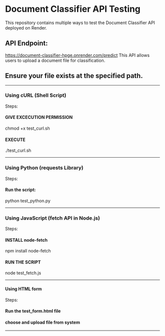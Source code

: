 # Document Classifier API Testing

This repository contains multiple ways to test the Document Classifier API deployed on Render.

## API Endpoint:
https://document-classifier-hpge.onrender.com/predict
This API allows users to upload a document file for classification.

## Ensure your file exists at the specified path.

----------------------------------------------------------
### Using cURL (Shell Script)

Steps:
#### GIVE EXCECUTION PERMISSION
chmod +x test_curl.sh
#### EXECUTE
./test_curl.sh


----------------------------------------------------------
### Using Python (requests Library)

Steps:
#### Run the script: 
python test_python.py

----------------------------------------------------------
### Using JavaScript (fetch API in Node.js)

Steps:
#### INSTALL node-fetch
npm install node-fetch
#### RUN THE SCRIPT
node test_fetch.js

----------------------------------------------------------
#### Using HTML form

Steps:
#### Run the test_form.html file
#### choose and upload file from system

----------------------------------------------------------

